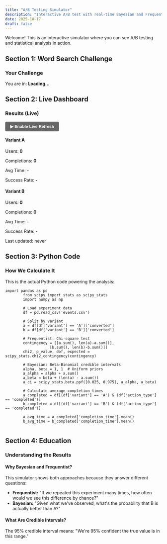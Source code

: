 ```yaml
---
title: "A/B Testing Simulator"
description: "Interactive A/B test with real-time Bayesian and Frequentist statistics"
date: 2025-10-17
draft: false
---
```


Welcome! This is an interactive simulator where you can see A/B testing and statistical analysis in action.

## Section 1: Word Search Challenge

<div id="puzzle-section" class="simulator-section">
  <h3>Your Challenge</h3>
  <p>You are in: <strong id="user-variant">Loading...</strong></p>
  <p id="difficulty-display"></p>
  
  <div id="puzzle-container" style="display: none;">
    <div id="letter-grid" class="letter-grid"></div>
    <div style="margin: 1.5rem 0;">
      <p><strong>Words to find: <span id="target-word-count">0</span></strong></p>
      <p id="timer" style="font-size: 2rem; font-weight: bold; color: #0066cc; font-family: monospace;">00:00:00</p>
      <button id="start-button" class="puzzle-button">▶ Start Challenge</button>
      <button id="reset-button" class="puzzle-button" style="display: none;">↻ Reset</button>
    </div>
    <div style="margin: 1rem 0;">
      <input type="text" id="word-input" placeholder="Type a 4-letter word and press Enter" style="display: none; padding: 8px; width: 100%; font-size: 1rem; border: 1px solid #ddd; border-radius: 4px;">
      <div id="guessed-words" style="margin-top: 1rem; min-height: 2rem;">
        <p style="font-size: 0.9rem; color: #666;">Found words: <span id="found-words-list" style="font-weight: bold;"></span></p>
      </div>
      <div id="completion-message" style="display: none; margin-top: 1.5rem; padding: 1.25rem; background: linear-gradient(135deg, #e8f5e9 0%, #c8e6c9 100%); border-radius: 8px; border-left: 4px solid #27ae60;">
      <div style="text-align: center; line-height: 1.4;">
        <h4 style="color: #27ae60; margin: 0 0 0.5rem 0; font-size: 1.1rem;">🎉 Challenge Complete!</h4>
        <p style="margin: 0.25rem 0; font-size: 0.95rem; color: #333;">
          <strong style="color: #0066cc; font-family: monospace; font-size: 1.1rem;" id="completion-time-display">--:--:--</strong>
          <span style="margin: 0 0.5rem; color: #999;">|</span>
          <span style="color: #666;"><strong id="completion-guesses">0</strong> guesses</span>
        </p>
        <p id="comparison-text" style="margin: 0.25rem 0; font-size: 0.9rem; color: #27ae60; font-weight: 600;">Loading comparison...</p>
        <div style="margin-top: 0.75rem; display: flex; gap: 0.5rem; justify-content: center; flex-wrap: wrap;">
          <button id="try-again-button" class="compact-button" style="padding: 6px 14px; font-size: 0.85rem; background-color: #27ae60; color: white; border: none; border-radius: 4px; cursor: pointer; font-weight: 600;">🔄 Try Again</button>
          <a href="#dashboard-section" style="padding: 6px 14px; font-size: 0.85rem; background-color: #3498db; color: white; text-decoration: none; border-radius: 4px; font-weight: 600; display: inline-block;">📊 View Stats</a>
        </div>
      </div>
    </div>
  </div>
</div>



## Section 2: Live Dashboard

<div id="dashboard-section" class="simulator-section">
  <h3>Results (Live)</h3>
  
  <div style="margin-bottom: 1rem;">
    <button id="polling-toggle" style="padding: 8px 16px; background-color: #666; color: white; border: none; border-radius: 4px; cursor: pointer; font-weight: bold;">
      ▶ Enable Live Refresh
    </button>
  </div>
  
  <div class="dashboard">
    <div class="variant-stats">
      <h4>Variant A</h4>
      <p>Users: <strong id="variant-a-users">0</strong></p>
      <p>Completions: <strong id="variant-a-completions">0</strong></p>
      <p>Avg Time: <strong id="variant-a-avg-time">-</strong></p>
      <p>Success Rate: <strong id="variant-a-success-rate">-</strong></p>
    </div>
    <div class="variant-stats">
      <h4>Variant B</h4>
      <p>Users: <strong id="variant-b-users">0</strong></p>
      <p>Completions: <strong id="variant-b-completions">0</strong></p>
      <p>Avg Time: <strong id="variant-b-avg-time">-</strong></p>
      <p>Success Rate: <strong id="variant-b-success-rate">-</strong></p>
    </div>
  </div>
  
  <p class="last-updated">Last updated: <span id="last-updated">never</span></p>
</div>

## Section 3: Python Code

<div id="code-section" class="simulator-section">
  <h3>How We Calculate It</h3>
  <p>This is the actual Python code powering the analysis:</p>
  
  <pre><code class="language-python">import pandas as pd
        from scipy import stats as scipy_stats
        import numpy as np

        # Load experiment data
        df = pd.read_csv('events.csv')

        # Split by variant
        a = df[df['variant'] == 'A']['converted']
        b = df[df['variant'] == 'B']['converted']

        # Frequentist: Chi-square test
        contingency = [[a.sum(), len(a)-a.sum()],
                    [b.sum(), len(b)-b.sum()]]
        chi2, p_value, dof, expected = scipy_stats.chi2_contingency(contingency)

        # Bayesian: Beta-Binomial credible intervals
        alpha, beta = 1, 1  # Uniform priors
        a_alpha = alpha + a.sum()
        a_beta = beta + (len(a) - a.sum())
        a_ci = scipy_stats.beta.ppf([0.025, 0.975], a_alpha, a_beta)

        # Calculate average completion times
        a_completed = df[(df['variant'] == 'A') & (df['action_type'] == 'completed')]
        b_completed = df[(df['variant'] == 'B') & (df['action_type'] == 'completed')]

        a_avg_time = a_completed['completion_time'].mean()
        b_avg_time = b_completed['completion_time'].mean()
  </code></pre>
</div>

## Section 4: Education

<div id="education-section" class="simulator-section">
  <h3>Understanding the Results</h3>
  
  <h4>Why Bayesian and Frequentist?</h4>
  <p>This simulator shows both approaches because they answer different questions:</p>
  <ul>
    <li><strong>Frequentist:</strong> "If we repeated this experiment many times, how often would we see this difference by chance?"</li>
    <li><strong>Bayesian:</strong> "Given what we've observed, what's the probability that B is actually better than A?"</li>
  </ul>
  
  <h4>What Are Credible Intervals?</h4>
  <p>The 95% credible interval means: "We're 95% confident the true value is in this range."</p>
</div>

<!-- At the end of the file, before closing -->
<link rel="stylesheet" href="/css/ab-simulator.css">
<script src="/js/ab-simulator.js"></script>
